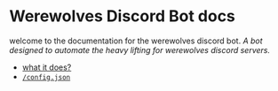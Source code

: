 # Werewolves Discord Bot docs
welcome to the documentation for the werewolves discord bot. _A bot designed to automate the heavy lifting for werewolves discord servers._

- [what it does?](https://github.com/McTrees/werewolves/blob/master/docs/what_it_does.md)
- [`/config.json`](https://github.com/McTrees/werewolves/blob/master/docs/config.md)
